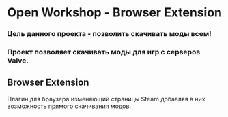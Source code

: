 # Open Workshop - Browser Extension
### Цель данного проекта - позволить скачивать моды всем!
### Проект позволяет скачивать моды для игр с серверов Valve.

## Browser Extension
Плагин для браузера изменяющий страницы Steam добавляя в них возможность прямого скачивания модов.
